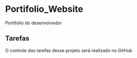 # Portifolio_Website
Portifolio do desenvolvedor

## Tarefas

O controle das tarefas desse projeto será realizado no GitHub